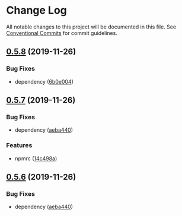 # Change Log

All notable changes to this project will be documented in this file.
See [Conventional Commits](https://conventionalcommits.org) for commit guidelines.

## [0.5.8](https://github.com/ez-fe/ez/compare/v0.5.7...v0.5.8) (2019-11-26)


### Bug Fixes

* dependency ([6b0e004](https://github.com/ez-fe/ez/commit/6b0e004eede176db866128f30ad6b278a40a4769))





## [0.5.7](https://github.com/ez-fe/ez/compare/v0.5.5...v0.5.7) (2019-11-26)


### Bug Fixes

* dependency ([aeba440](https://github.com/ez-fe/ez/commit/aeba4405741f7ca4167a608ce738b2f6dd27c259))


### Features

* npmrc ([14c498a](https://github.com/ez-fe/ez/commit/14c498a3c48f783aa19de1c11260ac0714b62d05))





## [0.5.6](https://github.com/ez-fe/ez/compare/v0.5.5...v0.5.6) (2019-11-26)


### Bug Fixes

* dependency ([aeba440](https://github.com/ez-fe/ez/commit/aeba4405741f7ca4167a608ce738b2f6dd27c259))
